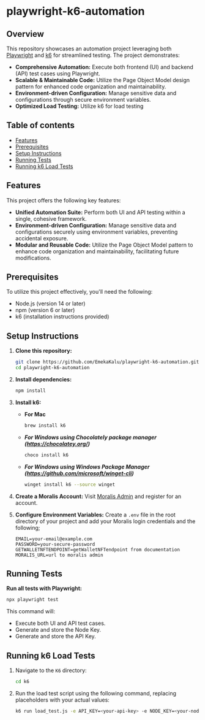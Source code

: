 # playwright-k6-automation

## Overview

This repository showcases an automation project leveraging both [Playwright](https://playwright.dev/) and [k6](https://k6.io/docs/) for streamlined testing. The project demonstrates:
- **Comprehensive Automation:** Execute both frontend (UI) and backend (API) test cases using Playwright.
- **Scalable & Maintainable Code:** Utilize the Page Object Model design pattern for enhanced code organization and maintainability.
- **Environment-driven Configuration:** Manage sensitive data and configurations through secure environment variables.
- **Optimized Load Testing:** Utilize k6 for load testing

## Table of contents
- [Features](#features)
- [Prerequisites](#prerequisites)
- [Setup Instructions](#setup-instructions)
- [Running Tests](#running-tests)
- [Running k6 Load Tests](#running-k6-load-tests)

## Features
This project offers the following key features:

- **Unified Automation Suite:** Perform both UI and API testing within a single, cohesive framework.
- **Environment-driven Configuration:** Manage sensitive data and configurations securely using environment variables, preventing accidental exposure.
- **Modular and Reusable Code:** Utilize the Page Object Model pattern to enhance code organization and maintainability, facilitating future modifications.

## Prerequisites
To utilize this project effectively, you'll need the following:

- Node.js (version 14 or later)
- npm (version 6 or later)
- k6 (installation instructions provided)

## Setup Instructions

1. **Clone this repository:**
    ```sh
    git clone https://github.com/EmekaKalu/playwright-k6-automation.git
    cd playwright-k6-automation
    ```
2. **Install dependencies:**
    ```sh
    npm install
    ```
3. **Install k6:**
    - **For Mac**
        ```sh
        brew install k6
        ```
    - ***For Windows using Chocolately package manager (https://chocolatey.org/)***
        ```sh
        choco install k6
        ```
    - ***For Windows using Windows Package Manager (https://github.com/microsoft/winget-cli)***
        ```sh
        winget install k6 --source winget
        ```
4. **Create a Moralis Account:**
    Visit [Moralis Admin](https://admin.moralis.io/) and register for an account.

5. **Configure Environment Variables:**
    Create a `.env` file in the root directory of your project and add your Moralis login credentials and the following;
    ```plaintext
    EMAIL=your-email@example.com 
    PASSWORD=your-secure-password
    GETWALLETNFTENDPOINT=getWalletNFTendpoint from documentation
    MORALIS_URL=url to moralis admin
    ```

## Running Tests

**Run all tests with Playwright:**
```sh
npx playwright test
```

This command will:
- Execute both UI and API test cases.
- Generate and store the Node Key.
- Generate and store the API Key.

## Running k6 Load Tests
1. Navigate to the `K6` directory:
    ```sh
    cd k6
    ```
2. Run the load test script using the following command, replacing placeholders with your actual values:
    ```sh
    k6 run load_test.js -e API_KEY=<your-api-key> -e NODE_KEY=<your-node-key> -e GETWALLETNFTENDPOINT=<getWalletNFTEndpoint> 
